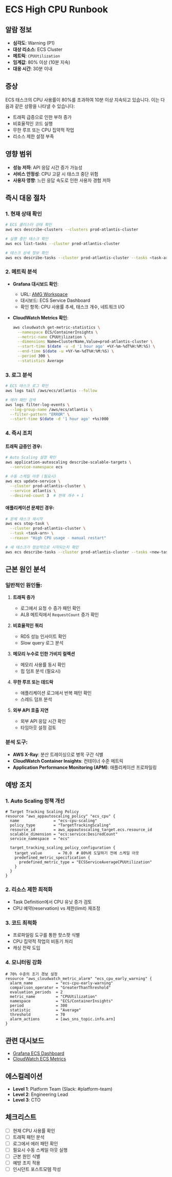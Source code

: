 # ECS High CPU Runbook

## 알람 정보
- **심각도**: Warning (P1)
- **대상 리소스**: ECS Cluster
- **메트릭**: `CPUUtilization`
- **임계값**: 80% 이상 (10분 지속)
- **대응 시간**: 30분 이내

## 증상
ECS 태스크의 CPU 사용률이 80%를 초과하여 10분 이상 지속되고 있습니다. 이는 다음과 같은 상황을 나타낼 수 있습니다:
- 트래픽 급증으로 인한 부하 증가
- 비효율적인 코드 실행
- 무한 루프 또는 CPU 집약적 작업
- 리소스 제한 설정 부족

## 영향 범위
- **성능 저하**: API 응답 시간 증가 가능성
- **서비스 안정성**: CPU 고갈 시 태스크 중단 위험
- **사용자 영향**: 느린 응답 속도로 인한 사용자 경험 저하

## 즉시 대응 절차

### 1. 현재 상태 확인
```bash
# ECS 클러스터 상태 확인
aws ecs describe-clusters --clusters prod-atlantis-cluster

# 실행 중인 태스크 확인
aws ecs list-tasks --cluster prod-atlantis-cluster

# 태스크 상세 정보 확인
aws ecs describe-tasks --cluster prod-atlantis-cluster --tasks <task-arn>
```

### 2. 메트릭 분석
- **Grafana 대시보드 확인**:
  - URL: [AMG Workspace](https://g-XXXXXXXXX.grafana-workspace.ap-northeast-2.amazonaws.com)
  - 대시보드: ECS Service Dashboard
  - 확인 항목: CPU 사용률 추세, 태스크 개수, 네트워크 I/O

- **CloudWatch Metrics 확인**:
  ```bash
  aws cloudwatch get-metric-statistics \
    --namespace ECS/ContainerInsights \
    --metric-name CPUUtilization \
    --dimensions Name=ClusterName,Value=prod-atlantis-cluster \
    --start-time $(date -u -d '1 hour ago' +%Y-%m-%dT%H:%M:%S) \
    --end-time $(date -u +%Y-%m-%dT%H:%M:%S) \
    --period 300 \
    --statistics Average
  ```

### 3. 로그 분석
```bash
# ECS 태스크 로그 확인
aws logs tail /aws/ecs/atlantis --follow

# 에러 패턴 검색
aws logs filter-log-events \
  --log-group-name /aws/ecs/atlantis \
  --filter-pattern "ERROR" \
  --start-time $(date -d '1 hour ago' +%s)000
```

### 4. 즉시 조치

#### 트래픽 급증인 경우:
```bash
# Auto Scaling 설정 확인
aws application-autoscaling describe-scalable-targets \
  --service-namespace ecs

# 수동 스케일 아웃 (필요시)
aws ecs update-service \
  --cluster prod-atlantis-cluster \
  --service atlantis \
  --desired-count 3  # 현재 개수 + 1
```

#### 애플리케이션 문제인 경우:
```bash
# 문제 태스크 재시작
aws ecs stop-task \
  --cluster prod-atlantis-cluster \
  --task <task-arn> \
  --reason "High CPU usage - manual restart"

# 새 태스크가 정상적으로 시작되는지 확인
aws ecs describe-tasks --cluster prod-atlantis-cluster --tasks <new-task-arn>
```

## 근본 원인 분석

### 일반적인 원인들:
1. **트래픽 증가**
   - 로그에서 요청 수 증가 패턴 확인
   - ALB 메트릭에서 `RequestCount` 증가 확인

2. **비효율적인 쿼리**
   - RDS 성능 인사이트 확인
   - Slow query 로그 분석

3. **메모리 누수로 인한 가비지 컬렉션**
   - 메모리 사용률 동시 확인
   - 힙 덤프 분석 (필요시)

4. **무한 루프 또는 데드락**
   - 애플리케이션 로그에서 반복 패턴 확인
   - 스레드 덤프 분석

5. **외부 API 호출 지연**
   - 외부 API 응답 시간 확인
   - 타임아웃 설정 검토

### 분석 도구:
- **AWS X-Ray**: 분산 트레이싱으로 병목 구간 식별
- **CloudWatch Container Insights**: 컨테이너 수준 메트릭
- **Application Performance Monitoring (APM)**: 애플리케이션 프로파일링

## 예방 조치

### 1. Auto Scaling 정책 개선
```hcl
# Target Tracking Scaling Policy
resource "aws_appautoscaling_policy" "ecs_cpu" {
  name               = "ecs-cpu-scaling"
  policy_type        = "TargetTrackingScaling"
  resource_id        = aws_appautoscaling_target.ecs.resource_id
  scalable_dimension = "ecs:service:DesiredCount"
  service_namespace  = "ecs"

  target_tracking_scaling_policy_configuration {
    target_value       = 70.0  # 80%에 도달하기 전에 스케일 아웃
    predefined_metric_specification {
      predefined_metric_type = "ECSServiceAverageCPUUtilization"
    }
  }
}
```

### 2. 리소스 제한 최적화
- Task Definition에서 CPU 유닛 증가 검토
- CPU 예약(reservation) vs 제한(limit) 재조정

### 3. 코드 최적화
- 프로파일링 도구를 통한 핫스팟 식별
- CPU 집약적 작업의 비동기 처리
- 캐싱 전략 도입

### 4. 모니터링 강화
```hcl
# 70% 수준의 조기 경보 설정
resource "aws_cloudwatch_metric_alarm" "ecs_cpu_early_warning" {
  alarm_name          = "ecs-cpu-early-warning"
  comparison_operator = "GreaterThanThreshold"
  evaluation_periods  = 2
  metric_name         = "CPUUtilization"
  namespace           = "ECS/ContainerInsights"
  period              = 300
  statistic           = "Average"
  threshold           = 70
  alarm_actions       = [aws_sns_topic.info.arn]
}
```

## 관련 대시보드
- [Grafana ECS Dashboard](https://g-XXXXXXXXX.grafana-workspace.ap-northeast-2.amazonaws.com/d/ecs-overview)
- [CloudWatch ECS Metrics](https://console.aws.amazon.com/cloudwatch/home?region=ap-northeast-2#metricsV2:graph=~();namespace=ECS/ContainerInsights)

## 에스컬레이션
- **Level 1**: Platform Team (Slack: #platform-team)
- **Level 2**: Engineering Lead
- **Level 3**: CTO

## 체크리스트
- [ ] 현재 CPU 사용률 확인
- [ ] 트래픽 패턴 분석
- [ ] 로그에서 에러 패턴 확인
- [ ] 필요시 수동 스케일 아웃 실행
- [ ] 근본 원인 식별
- [ ] 예방 조치 적용
- [ ] 인시던트 포스트모템 작성
